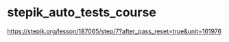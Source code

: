 # stepik_auto_tests_course

https://stepik.org/lesson/187065/step/7?after_pass_reset=true&unit=161976